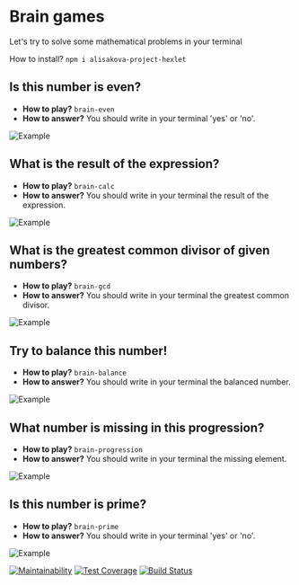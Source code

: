Brain games
=====================
Let's try to solve some mathematical problems in your terminal

How to install?
`npm i alisakova-project-hexlet`

Is this number is even?
-----------------------------------
* **How to play?** `brain-even`
* **How to answer?** You should write in your terminal 'yes' or 'no'.

![Example](https://wmpics.pics/di-ARCY.gif)

What is the result of the expression?
-----------------------------------
* **How to play?**
`brain-calc`
* **How to answer?**
You should write in your terminal the result of the expression.

![Example](https://goo.gl/Yeq9t6)

What is the greatest common divisor of given numbers?
-----------------------------------
* **How to play?**
`brain-gcd`
* **How to answer?**
You should write in your terminal the greatest common divisor.

![Example](https://goo.gl/uNkehA)

Try to balance this number!
-----------------------------------
* **How to play?** 
`brain-balance`
* **How to answer?**
You should write in your terminal the balanced number.

![Example](https://media.giphy.com/media/vybg3Dr4FqErZJ49k8/giphy.gif)

What number is missing in this progression?
-----------------------------------
* **How to play?**
`brain-progression`
* **How to answer?**
You should write in your terminal the missing element.

![Example](https://media.giphy.com/media/1P1vDrSSJ8zla3Xx0Q/giphy.gif)

Is this number is prime?
-----------------------------------
* **How to play?** 
`brain-prime`
* **How to answer?** 
You should write in your terminal 'yes' or 'no'.

![Example](https://media.giphy.com/media/e6aEecZ68UTBS9f9vD/giphy.gif)


[![Maintainability](https://api.codeclimate.com/v1/badges/bbaa70aa747d15555322/maintainability)](https://codeclimate.com/github/alisakova/project-lvl1-s316/maintainability)
[![Test Coverage](https://api.codeclimate.com/v1/badges/bbaa70aa747d15555322/test_coverage)](https://codeclimate.com/github/alisakova/project-lvl1-s316/test_coverage)
[![Build Status](https://travis-ci.org/alisakova/project-lvl1-s316.svg?branch=master)](https://travis-ci.org/alisakova/project-lvl1-s316)
